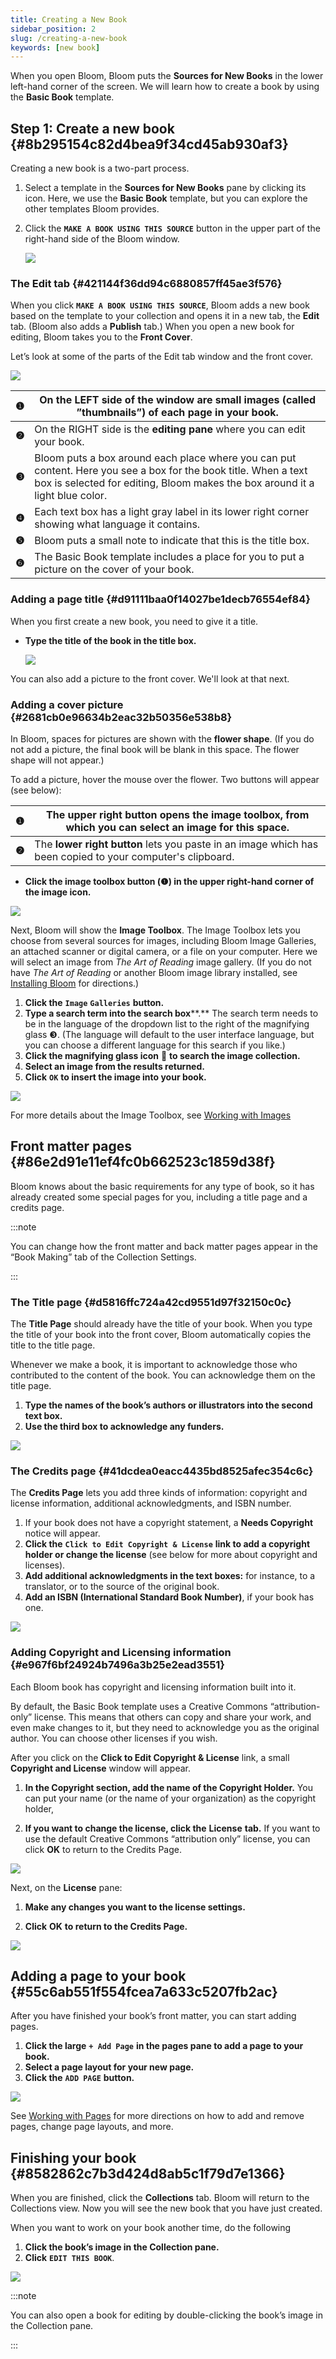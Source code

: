 ```yaml
---
title: Creating a New Book
sidebar_position: 2
slug: /creating-a-new-book
keywords: [new book]
---
```




When you open Bloom, Bloom puts the **Sources for New Books** in the lower left-hand corner of the screen. We will learn how to create a book by using the **Basic Book** template.


## Step 1: Create a new book {#8b295154c82d4bea9f34cd45ab930af3}


Creating a new book is a two-part process.

1. Select a template in the **Sources for New Books** pane by clicking its icon. Here, we use the **Basic Book** template, but you can explore the other templates Bloom provides.
2. Click the **`MAKE A BOOK USING THIS SOURCE`** button in the upper part of the right-hand side of the Bloom window.

	![](./1030892351.png)


### The Edit tab {#421144f36dd94c6880857ff45ae3f576}


When you click **`MAKE A BOOK USING THIS SOURCE`**, Bloom adds a new book based on the template to your collection and opens it in a new tab, the **Edit** tab. (Bloom also adds a **Publish** tab.) When you open a new book for editing, Bloom takes you to the **Front Cover**.


Let’s look at some of the parts of the Edit tab window and the front cover. 


![](./892672860.png)


| **❶** | On the LEFT side of the window are small images (called **”thumbnails”**) of each page in your book.                                                                                            |
| ----- | ----------------------------------------------------------------------------------------------------------------------------------------------------------------------------------------------- |
| **❷** | On the RIGHT side is the **editing pane** where you can edit your book.                                                                                                                         |
| **❸** | Bloom puts a box around each place where you can put content. Here you see a box for the book title. When a text box is selected for editing, Bloom makes the box around it a light blue color. |
| **❹** | Each text box has a light gray label in its lower right corner showing what language it contains.                                                                                               |
| **❺** | Bloom puts a small note to indicate that this is the title box.                                                                                                                                 |
| **❻** | The Basic Book template includes a place for you to put a picture on the cover of your book.                                                                                                    |


### Adding a page title {#d91111baa0f14027be1decb76554ef84}


When you first create a new book, you need to give it a title. 

- **Type the title of the book in the title box.**

	![](./989912986.png)


You can also add a picture to the front cover. We'll look at that next.


### Adding a cover picture {#2681cb0e96634b2eac32b50356e538b8}


In Bloom, spaces for pictures are shown with the **flower shape**. (If you do not add a picture, the final book will be blank in this space. The flower shape will not appear.)


To add a picture, hover the mouse over the flower. Two buttons will appear (see below): 


| **❶** | The **upper right button** opens the image toolbox, from which you can select an image for this space.     |
| ----- | ---------------------------------------------------------------------------------------------------------- |
| **❷** | The **lower right button** lets you paste in an image which has been copied to your computer's clipboard.  |


<div class='notion-row'>
<div class='notion-column' style={{width: 'calc((100% - (min(32px, 4vw) * 1)) * 0.25)'}}>

- **Click the image toolbox button (****❶****) in the upper right-hand corner of the image icon.**


</div><div className='notion-spacer'></div>

<div class='notion-column' style={{width: 'calc((100% - (min(32px, 4vw) * 1)) * 0.75)'}}>


![](./199594747.png)


</div><div className='notion-spacer'></div>
</div>


Next, Bloom will show the **Image Toolbox**. The Image Toolbox lets you choose from several sources for images, including Bloom Image Galleries, an attached scanner or digital camera, or a file on your computer. Here we will select an image from _The Art of Reading_ image gallery. (If you do not have _The Art of Reading_ or another Bloom image library installed, see [Installing Bloom](/installing-bloom-on-windows#a5ed45478c4141838da36b429cd4a600) for directions.) 

1. **Click the** **`Image`** **`Galleries`** **button.**
2. **Type a search term into the search box****.** The search term needs to be in the language of the dropdown list to the right of the magnifying glass ❸. (The language will default to the user interface language, but you can choose a different language for this search if you like.)
3. **Click the magnifying glass icon** 🔎 **to search the image collection.**
4. **Select an image from the results returned.**
5. **Click** **`OK`** **to insert the image into your book.**

![](./1269559090.png)


For more details about the Image Toolbox, see [Working with Images](https://www.notion.so/40a8207cca6640399187dcd37eaafa00) 


## Front matter pages {#86e2d91e11ef4fc0b662523c1859d38f}


Bloom knows about the basic requirements for any type of book, so it has already created some special pages for you, including a title page and a credits page. 


:::note

You can change how the front matter and back matter pages appear in the “Book Making” tab of the Collection Settings. 

:::




### The Title page {#d5816ffc724a42cd9551d97f32150c0c}


The **Title Page** should already have the title of your book. When you type the title of your book into the front cover, Bloom automatically copies the title to the title page.


Whenever we make a book, it is important to acknowledge those who contributed to the content of the book. You can acknowledge them on the title page. 

1. **Type the names of the book’s authors or illustrators into the second text box.**
2. **Use the third box to acknowledge any funders.**

![](./1472033963.png)


### The Credits page {#41dcdea0eacc4435bd8525afec354c6c}


The **Credits Page** lets you add three kinds of information: copyright and license information, additional acknowledgments, and ISBN number. 

1. If your book does not have a copyright statement, a **Needs Copyright** notice will appear.
2. **Click the** **`Click to Edit Copyright & License`** **link to add a copyright holder or change the license** (see below for more about copyright and licenses).
3. **Add additional acknowledgments in the text boxes:** for instance, to a translator, or to the source of the original book.
4. **Add an ISBN (International Standard Book Number)**, if your book has one.

![](./1643174434.png)


### Adding Copyright and Licensing information {#e967f6bf24924b7496a3b25e2ead3551}


Each Bloom book has copyright and licensing information built into it. 


By default, the Basic Book template uses a Creative Commons “attribution-only” license. This means that others can copy and share your work, and even make changes to it, but they need to acknowledge you as the original author. You can choose other licenses if you wish. 


After you click on the **Click to Edit Copyright & License** link, a small **Copyright and License** window will appear. 


<div class='notion-row'>
<div class='notion-column' style={{width: 'calc((100% - (min(32px, 4vw) * 1)) * 0.375)'}}>

1. **In the Copyright section, add the name of the Copyright Holder.** You can put your name (or the name of your organization) as the copyright holder,

2. **If you want to change the license, click the** **License** **tab.** If you want to use the default Creative Commons “attribution only” license, you can click **OK** to return to the Credits Page.



</div><div className='notion-spacer'></div>

<div class='notion-column' style={{width: 'calc((100% - (min(32px, 4vw) * 1)) * 0.625)'}}>


![](./1621948006.png)


</div><div className='notion-spacer'></div>
</div>


 Next, on the **License** pane: 


<div class='notion-row'>
<div class='notion-column' style={{width: 'calc((100% - (min(32px, 4vw) * 1)) * 0.3125)'}}>

1. **Make any changes you want to the license settings.**

2. **Click** **OK** **to return to the Credits Page.**


</div><div className='notion-spacer'></div>

<div class='notion-column' style={{width: 'calc((100% - (min(32px, 4vw) * 1)) * 0.6875)'}}>


![](./1140171894.png)


</div><div className='notion-spacer'></div>
</div>


## Adding a page to your book {#55c6ab551f554fcea7a633c5207fb2ac}


After you have finished your book’s front matter, you can start adding pages. 

1. **Click the large** **`+ Add Page`** **in the pages pane to add a page to your book.**
2. **Select a page layout for your new page.**
3. **Click the** **`ADD PAGE`** **button.**

![](./740261842.png)


See [Working with Pages](https://www.notion.so/2e85e1313ca147b4a198188af61f8286) for more directions on how to add and remove pages, change page layouts, and more.


## Finishing your book {#8582862c7b3d424d8ab5c1f79d7e1366}


When you are finished, click the **Collections** tab. Bloom will return to the Collections view. Now you will see the new book that you have just created.


When you want to work on your book another time, do the following

1. **Click the book’s image in the Collection pane.**
2. **Click** **`EDIT THIS BOOK`**.

![](./462169170.png)


:::note

You can also open a book for editing by double-clicking the book’s image in the Collection pane.

:::



